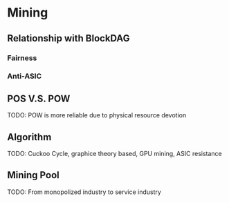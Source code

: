 # Mining
## Relationship with BlockDAG
### Fairness
### Anti-ASIC
## POS V.S. POW
TODO: POW is more reliable due to physical resource devotion
## Algorithm 
TODO: Cuckoo Cycle, graphice theory based, GPU mining, ASIC resistance
## Mining Pool
TODO: From monopolized industry to service industry
